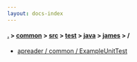 ```yaml
---
layout: docs-index
---
```

#### [.](./../../../../../index) > [common](./../../../../index) > [src](./../../../index) > [test](./../../index) > [java](./../index) > [james](./index) > **/**

- [apreader / common / ExampleUnitTest](apreader/common/ExampleUnitTest)
